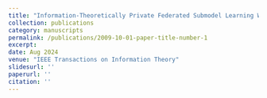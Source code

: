 ```yaml
---
title: "Information-Theoretically Private Federated Submodel Learning With Storage Constrained Databases"
collection: publications
category: manuscripts
permalink: /publications/2009-10-01-paper-title-number-1
excerpt: 
date: Aug 2024
venue: "IEEE Transactions on Information Theory"
slidesurl: ''
paperurl: ''
citation: ''
---
```


